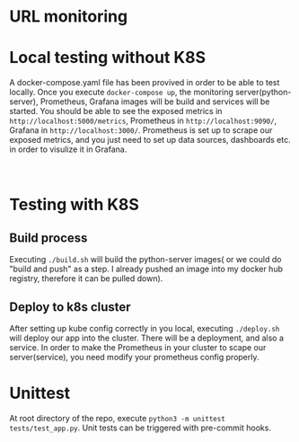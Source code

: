 # URL monitoring   

# Local testing without K8S  
A docker-compose.yaml file has been provived in order to be able to test locally. Once you execute ```docker-compose up```, the monitoring server(python-server), Prometheus, Grafana images will be build and services will be started. You should be able to see the exposed metrics in ```http://localhost:5000/metrics```, Prometheus in ```http://localhost:9090/```, Grafana in ```http://localhost:3000/```. Prometheus is set up to scrape our exposed metrics, and you just need to set up data sources, dashboards etc. in order to visulize it in Grafana.<br><br><br>


# Testing with K8S  
## Build process
Executing ```./build.sh``` will build the python-server images(  or we could do "build and push" as a step. I already pushed an image into my docker hub registry, therefore it can be pulled down). 

## Deploy to k8s cluster
After setting up kube config correctly in you local, executing ```./deploy.sh``` will deploy our app into the cluster. There will be a deployment, and also a service.
In order to make the Prometheus in your cluster to scape our server(service), you need modify your prometheus config properly. 

# Unittest
At root directory of the repo, execute ```python3 -m unittest tests/test_app.py```.
Unit tests can be triggered with pre-commit hooks.
